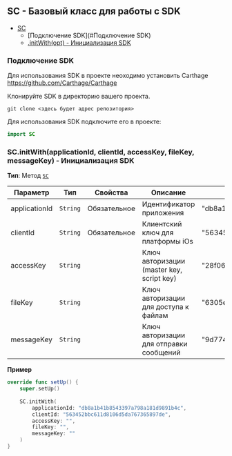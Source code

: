 <a name="Scorocode"></a>

## SС - Базовый класс для работы с SDK
* [SC](#Scorocode)
	* [Подключение SDK](#Подключение SDK)
    * [.initWith(opt) - Инициализация SDK](#Scorocode+Init)

<a name="Подключение SDK"></a>

### Подключение SDK

Для использования SDK в проекте неоходимо установить Carthage
https://github.com/Carthage/Carthage

Клонируйте SDK в директорию вашего проекта.
```
git clone <здесь будет адрес репозитория>
```
Для использования SDK подключите его в проекте:
```SWIFT
import SC
```

<a name="Scorocode+initWith"></a>

### SC.initWith(applicationId, clientId, accessKey, fileKey, messageKey) - Инициализация SDK

**Тип**: Метод <code>[SC](#Scorocode)</code>  

| Параметр | Тип | Свойства | Описание | Пример знаычения |
| --- | --- | --- | --- | --- |
| applicationId | <code>String</code> | Обязательное | Идентификатор приложения | "db8a1b41b8543397a798a181d9891b4c" |
| clientId      | <code>String</code> | Обязательное | Клиентский ключ для платформы iOs | "563452bbc611d8106d5da767365897de" |
| accessKey     | <code>String</code> |  | Ключ авторизации (master key, script key) | "28f06b89b62165c33de55265166d8781"  |
| fileKey       | <code>String</code> |  | Ключ авторизации для доступа к файлам | "6305ee7ac8023191a333d9267f1a07e8" |
| messageKey    | <code>String</code> |  | Ключ авторизации для отправки сообщений |  "9d774f6fa704f192e6aef53933f44e4f" |


**Пример**  
```SWIFT
override func setUp() {
    super.setUp()
        
    SC.initWith(
        applicationId: "db8a1b41b8543397a798a181d9891b4c",
        clientId: "563452bbc611d8106d5da767365897de", 
        accessKey: "", 
        fileKey: "", 
        messageKey: ""
    )
}
```